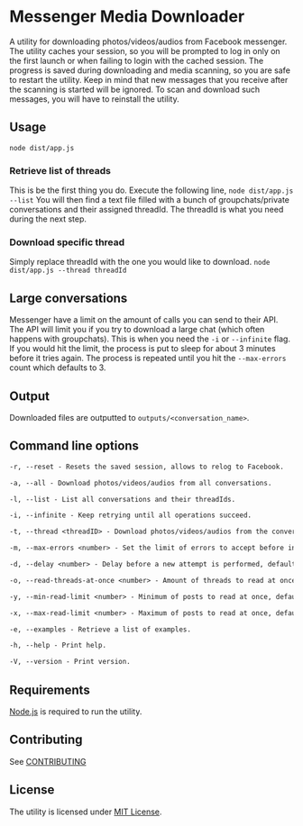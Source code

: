 # Messenger Media Downloader

A utility for downloading photos/videos/audios from Facebook messenger.
The utility caches your session, so you will be prompted to log in only on the first launch or when failing to login with the cached session.
The progress is saved during downloading and media scanning, so you are safe to restart the utility.
Keep in mind that new messages that you receive after the scanning is started will be ignored.
To scan and download such messages, you will have to reinstall the utility.

## Usage

`node dist/app.js`

### Retrieve list of threads

This is be the first thing you do.
Execute the following line, `node dist/app.js --list`
You will then find a text file filled with a bunch of groupchats/private conversations and their assigned threadId.
The threadId is what you need during the next step.

### Download specific thread

Simply replace threadId with the one you would like to download.
`node dist/app.js --thread threadId`

## Large conversations

Messenger have a limit on the amount of calls you can send to their API.
The API will limit you if you try to download a large chat (which often happens with groupchats).
This is when you need the `-i` or `--infinite` flag. If you would hit the limit, the process is put to sleep
for about 3 minutes before it tries again.
The process is repeated until you hit the `--max-errors` count which defaults to 3.

## Output

Downloaded files are outputted to `outputs/<conversation_name>`.

## Command line options

```txt
-r, --reset - Resets the saved session, allows to relog to Facebook.

-a, --all - Download photos/videos/audios from all conversations.

-l, --list - List all conversations and their threadIds.

-i, --infinite - Keep retrying until all operations succeed.

-t, --thread <threadID> - Download photos/videos/audios from the conversation with given threadID.

-m, --max-errors <number> - Set the limit of errors to accept before interrupting, default is 3.

-d, --delay <number> - Delay before a new attempt is performed, default is 3.

-o, --read-threads-at-once <number> - Amount of threads to read at once, default is 30.

-y, --min-read-limit <number> - Minimum of posts to read at once, default is 250.

-x, --max-read-limit <number> - Maximum of posts to read at once, default is 500.

-e, --examples - Retrieve a list of examples.

-h, --help - Print help.

-V, --version - Print version.
```

## Requirements

[Node.js](https://nodejs.org/) is required to run the utility.

## Contributing

See [CONTRIBUTING](CONTRIBUTING.md)

## License

The utility is licensed under [MIT License](./LICENSE).
